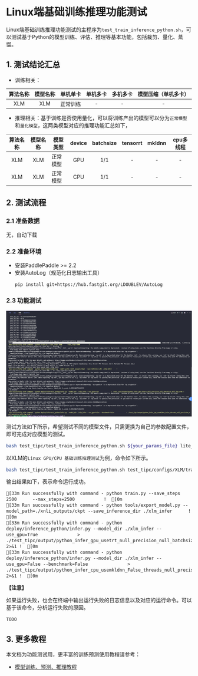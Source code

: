 # Linux端基础训练推理功能测试

Linux端基础训练推理功能测试的主程序为`test_train_inference_python.sh`，可以测试基于Python的模型训练、评估、推理等基本功能，包括裁剪、量化、蒸馏。

## 1. 测试结论汇总

- 训练相关：

| 算法名称 | 模型名称 | 单机单卡 | 单机多卡 | 多机多卡 | 模型压缩（单机多卡） |
|  :----: |   :----:  |    :----:  |  :----:   |  :----:   |  :----:   |
|  XLM  | XLM| 正常训练 | - | - | - |


- 推理相关：基于训练是否使用量化，可以将训练产出的模型可以分为`正常模型`和`量化模型`，这两类模型对应的推理功能汇总如下，

| 算法名称 | 模型名称 | 模型类型 |device | batchsize | tensorrt | mkldnn | cpu多线程 |
|  :----:   |  :----: |   ----   |  :----:  |   :----:   |  :----:  |   :----:   |  :----:  |
|  XLM   |  XLM |  正常模型 | GPU | 1/1 | - | - | - |
|  XLM   |  XLM | 正常模型 | CPU | 1/1 | - | - | - |


## 2. 测试流程

### 2.1 准备数据

无，自动下载

### 2.2 准备环境


- 安装PaddlePaddle >= 2.2
- 安装AutoLog（规范化日志输出工具）
    ```
    pip install git+https://hub.fastgit.org/LDOUBLEV/AutoLog
    ```

### 2.3 功能测试

<div align="center">
    <img src="./tipc_train_inference.jpg" width=800">
</div>

测试方法如下所示，希望测试不同的模型文件，只需更换为自己的参数配置文件，即可完成对应模型的测试。

```bash
bash test_tipc/test_train_inference_python.sh ${your_params_file} lite_train_whole_infer
```

以XLM的`Linux GPU/CPU 基础训练推理测试`为例，命令如下所示。

```bash
bash test_tipc/test_train_inference_python.sh test_tipc/configs/XLM/train_infer_python.txt lite_train_whole_infer
```

输出结果如下，表示命令运行成功。

```
[33m Run successfully with command - python train.py --save_steps 2500      --max_steps=2500           !  [0m
[33m Run successfully with command - python tools/export_model.py --model_path=./xnli_outputs/ckpt --save_inference_dir ./xlm_infer      !  [0m
[33m Run successfully with command - python deploy/inference_python/infer.py --model_dir ./xlm_infer --use_gpu=True               > ./test_tipc/output/python_infer_gpu_usetrt_null_precision_null_batchsize_null.log 2>&1 !  [0m
[33m Run successfully with command - python deploy/inference_python/infer.py --model_dir ./xlm_infer --use_gpu=False --benchmark=False               > ./test_tipc/output/python_infer_cpu_usemkldnn_False_threads_null_precision_null_batchsize_null.log 2>&1 !  [0m
```

**【注意】**

如果运行失败，也会在终端中输出运行失败的日志信息以及对应的运行命令。可以基于该命令，分析运行失败的原因。

```
TODO
```



## 3. 更多教程

本文档为功能测试用，更丰富的训练预测使用教程请参考：  

* [模型训练、预测、推理教程](../../README.md)  
